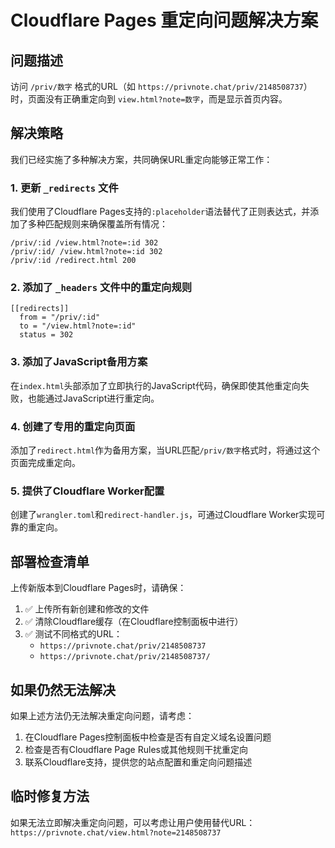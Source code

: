 # Cloudflare Pages 重定向问题解决方案

## 问题描述

访问 `/priv/数字` 格式的URL（如 `https://privnote.chat/priv/2148508737`）时，页面没有正确重定向到 `view.html?note=数字`，而是显示首页内容。

## 解决策略

我们已经实施了多种解决方案，共同确保URL重定向能够正常工作：

### 1. 更新 `_redirects` 文件

我们使用了Cloudflare Pages支持的`:placeholder`语法替代了正则表达式，并添加了多种匹配规则来确保覆盖所有情况：

```
/priv/:id /view.html?note=:id 302
/priv/:id/ /view.html?note=:id 302
/priv/:id /redirect.html 200
```

### 2. 添加了 `_headers` 文件中的重定向规则

```
[[redirects]]
  from = "/priv/:id"
  to = "/view.html?note=:id"
  status = 302
```

### 3. 添加了JavaScript备用方案

在`index.html`头部添加了立即执行的JavaScript代码，确保即使其他重定向失败，也能通过JavaScript进行重定向。

### 4. 创建了专用的重定向页面

添加了`redirect.html`作为备用方案，当URL匹配`/priv/数字`格式时，将通过这个页面完成重定向。

### 5. 提供了Cloudflare Worker配置

创建了`wrangler.toml`和`redirect-handler.js`，可通过Cloudflare Worker实现可靠的重定向。

## 部署检查清单

上传新版本到Cloudflare Pages时，请确保：

1. ✅ 上传所有新创建和修改的文件
2. ✅ 清除Cloudflare缓存（在Cloudflare控制面板中进行）
3. ✅ 测试不同格式的URL：
   - `https://privnote.chat/priv/2148508737`
   - `https://privnote.chat/priv/2148508737/`

## 如果仍然无法解决

如果上述方法仍无法解决重定向问题，请考虑：

1. 在Cloudflare Pages控制面板中检查是否有自定义域名设置问题
2. 检查是否有Cloudflare Page Rules或其他规则干扰重定向
3. 联系Cloudflare支持，提供您的站点配置和重定向问题描述

## 临时修复方法

如果无法立即解决重定向问题，可以考虑让用户使用替代URL：
`https://privnote.chat/view.html?note=2148508737`
